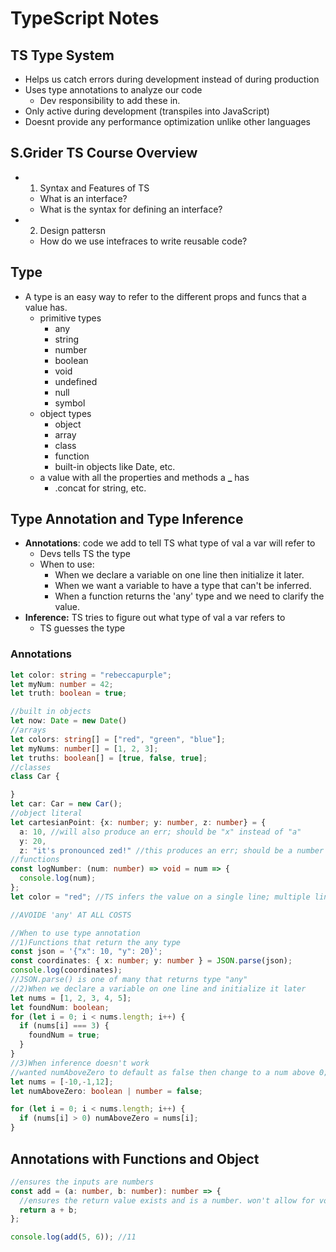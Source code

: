 # TypeScript Notes

## TS Type System

- Helps us catch errors during development instead of during production
- Uses type annotations to analyze our code
  - Dev responsibility to add these in.
- Only active during development (transpiles into JavaScript)
- Doesnt provide any performance optimization unlike other languages

## S.Grider TS Course Overview

- 1. Syntax and Features of TS
  - What is an interface?
  - What is the syntax for defining an interface?
- 2. Design pattersn
  - How do we use intefraces to write reusable code?

## Type

- A type is an easy way to refer to the different props and funcs that a value has.
  - primitive types
    - any
    - string
    - number
    - boolean
    - void
    - undefined
    - null
    - symbol
  - object types
    - object
    - array
    - class
    - function
    - built-in objects like Date, etc.
  - a value with all the properties and methods a **\_** has
    - .concat for string, etc.

## Type Annotation and Type Inference

- **Annotations**: code we add to tell TS what type of val a var will refer to
  - Devs tells TS the type
  - When to use:
    - When we declare a variable on one line then initialize it later.
    - When we want a variable to have a type that can't be inferred.
    - When a function returns the 'any' type and we need to clarify the value.
- **Inference:** TS tries to figure out what type of val a var refers to
  - TS guesses the type

### Annotations

```typescript
let color: string = "rebeccapurple";
let myNum: number = 42;
let truth: boolean = true;

//built in objects
let now: Date = new Date()
//arrays
let colors: string[] = ["red", "green", "blue"];
let myNums: number[] = [1, 2, 3];
let truths: boolean[] = [true, false, true];
//classes
class Car {

}
let car: Car = new Car();
//object literal
let cartesianPoint: {x: number; y: number, z: number} = {
  a: 10, //will also produce an err; should be "x" instead of "a"
  y: 20,
  z: "it's pronounced zed!" //this produces an err; should be a number not a string
//functions
const logNumber: (num: number) => void = num => {
  console.log(num);
};
let color = "red"; //TS infers the value on a single line; multiple lines have ": any"

//AVOIDE 'any' AT ALL COSTS

//When to use type annotation
//1)Functions that return the any type
const json = '{"x": 10, "y": 20}';
const coordinates: { x: number; y: number } = JSON.parse(json);
console.log(coordinates);
//JSON.parse() is one of many that returns type "any"
//2)When we declare a variable on one line and initialize it later
let nums = [1, 2, 3, 4, 5];
let foundNum: boolean;
for (let i = 0; i < nums.length; i++) {
  if (nums[i] === 3) {
    foundNum = true;
  }
}
//3)When inference doesn't work
//wanted numAboveZero to default as false then change to a num above 0;
let nums = [-10,-1,12];
let numAboveZero: boolean | number = false;

for (let i = 0; i < nums.length; i++) {
  if (nums[i] > 0) numAboveZero = nums[i];
}
```

## Annotations with Functions and Object

```typescript
//ensures the inputs are numbers
const add = (a: number, b: number): number => {
  //ensures the return value exists and is a number. won't allow for void return values that just have side effects
  return a + b;
};

console.log(add(5, 6)); //11
```
